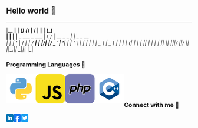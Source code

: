 ## Hello world 👋

  _______ _     _          _          __  __            _   _       
 |__   __| |   (_)        (_)        |  \/  |          | | (_)      
    | |  | |__  _ ___      _ ___     | \  / | __ _ _ __| |_ _ _ __  
    | |  | '_ \| / __|    | / __|    | |\/| |/ _` | '__| __| | '_ \ 
    | |  | | | | \__ \    | \__ \    | |  | | (_| | |  | |_| | | | |
    |_|  |_| |_|_|___/    |_|___/    |_|  |_|\__,_|_|   \__|_|_| |_|

### Programming Languages 🐍
<img align="left" width="80px" src="https://raw.githubusercontent.com/edent/SuperTinyIcons/fa85669367bb1182ad208b7c2fed85ba05d574bb/images/svg/python.svg" />
<img align="left" width="80px" src="https://raw.githubusercontent.com/edent/SuperTinyIcons/fa85669367bb1182ad208b7c2fed85ba05d574bb/images/svg/javascript.svg" />
<img align="left" width="80px" src="https://raw.githubusercontent.com/edent/SuperTinyIcons/fa85669367bb1182ad208b7c2fed85ba05d574bb/images/svg/php.svg" />
<img align="left" width="80px" src="https://raw.githubusercontent.com/edent/SuperTinyIcons/fa85669367bb1182ad208b7c2fed85ba05d574bb/images/svg/cplusplus.svg" />

<br><br><br>
### Connect with me 🔗

<a href="https://www.linkedin.com/in/nitram-dev/">
  <img align="left" height="20px" src="https://raw.githubusercontent.com/edent/SuperTinyIcons/099dc12b59179d07d534069bc8551718f786d91a/images/svg/linkedin.svg" />
</a>
<a href="https://www.facebook.com/nitram.dev/">
  <img align="left" height="20px" src="https://raw.githubusercontent.com/edent/SuperTinyIcons/099dc12b59179d07d534069bc8551718f786d91a/images/svg/facebook.svg"/>
</a>
<a href="https://twitter.com/nitram_dev">
  <img align="left" height="20px" src="https://raw.githubusercontent.com/edent/SuperTinyIcons/099dc12b59179d07d534069bc8551718f786d91a/images/svg/twitter.svg"/>
</a>

